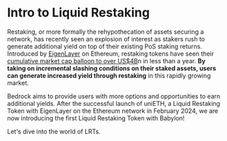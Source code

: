 # Intro to Liquid Restaking

Restaking, or more formally the rehypothecation of assets securing a network, has recently seen an explosion of interest as stakers rush to generate additional yield on top of their existing PoS staking returns. Introduced by [EigenLayer](https://www.eigenlayer.xyz/) on Ethereum, restaking tokens have seen their [cumulative market cap balloon to over US$4B](https://www.coingecko.com/en/categories/liquid-restaking-tokens)n in less than a year. **By taking on incremental slashing conditions on their staked assets, users can generate increased yield through restaking** in this rapidly growing market.

Bedrock aims to provide users with more options and opportunities to earn additional yields. After the successful launch of uniETH, a Liquid Restaking Token with EigenLayer on the Ethereum network in February 2024, we are now introducing the first Liquid Restaking Token with Babylon!

Let's dive into the world of LRTs.&#x20;
